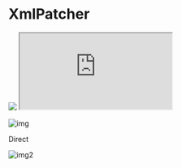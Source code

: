 ﻿# XmlPatcher

<img src="docascode.azurewebsites.net/redirect/Start..r>Right;Right..u>UP" />

<iframe src="https://docascode.azurewebsites.net/redirect/"></iframe>

![img](https://docascode.azurewebsites.net/redirect/Start..r>Right;Right..u>UP)

Direct

![img2](http://plantuml.uksouth.azurecontainer.io:8080/svg/2ov9B2hHqoko2yfCpoZX0fDwUgLseG40)

